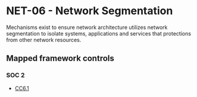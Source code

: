 # NET-06 - Network Segmentation
Mechanisms exist to ensure network architecture utilizes network segmentation to isolate systems, applications and services that protections from other network resources.
## Mapped framework controls
### SOC 2
- [CC6.1](../soc2/cc61.md)